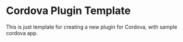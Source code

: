 # Cordova Plugin Template
This is just template for creating a new plugin for Cordova, with sample cordova app.